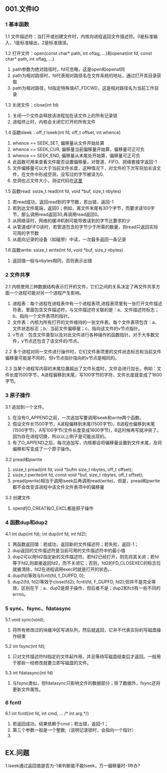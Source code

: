 ## **001.文件IO**

### **1 基本函数**

1.1 文件描述符：当打开或创建文件时，内核向进程返回文件描述符。0是标准输入，1是标准输出，2是标准错误。  

1.2 打开文件：open(const char* path, int oflag, ...)和openat(int fd, const char* path, int oflag, ...)
  1. path参数为绝对路径时，fd可忽略，这是open和openat同   
  2. path为相对路径时，fd代表相对路径名在文件系统的地址，通过打开其目录获取    
  3. path为相对路径，fd指定特殊值AT_FDCWD，这是相对路径名为当前工作目录    

1.3 关闭文件：close(int fd)
  1. 关闭一个文件会释放该进程加在该文件上的所有记录锁    
  2. 进程终止时，内核会关闭它打开的所有文件

1.4 函数sleek：off_t lseek(int fd, off_t offset, int whence)
  1. whence == SEEK_SET, 偏移量从文件开始处算
  2. whence == SEEK_CUR, 偏移量当前偏移量开始算，偏移量可正可负   
  3. whence == SEEK_END, 偏移量从末尾处开始算，偏移量可正可负  
  4. 此函数可用来查看文件能否设置偏移量，对管道、FIFO、网络套接字返回-1   
  5. 文件偏移量可以大于当前文件长度，这种情况下，对文件的下次写将加长该文件，在文件中形成空洞，没写过的字节被读为0.   
  6. 空洞也占文件大小，测试代码在[这里][1]

1.5 函数read: ssize_t read(int fd, void *buf, size_t nbytes)
  1. 若read成功，返回read到的字节数，若出错，返回-1
  2. 若到达文件尾端，返回0；例如，离文件末尾有30个字节，而要求读100字节，那么调用read返回30,再调用read返回0。
  3. 从网络读时，网络的缓冲机制可能导致读到的字节比要求的少
  4. 从管道或FIFO读时，若管道包含的字节少于所需的数量，则read只返回实际可用的字节数
  5. 从面向记录的设备（如磁带）中读，一次最多返回一条记录

1.6 函数write: ssize_t write(int fd, void *buf, size_t nbytes)
  1. 返回值一般与nbytes相同，否则表示出错

### **2 文件共享**

2.1 内核使用三种数据结构表示打开的文件，它们之间的关系决定了再文件共享方面一个进程可能对另一个进程产生影响。
  1. 进程表：每个进程在进程表中有一个进程表项,进程表项里有一张打开文件描述符表，里面包含文件描述符，与文件描述符关联的是：a、文件描述符标志；b、指向一个文件表项的指针。
  2. 文件表：内核为所有打开的文件维持的一张文件表。每个文件表项包含：a、文件状态标志；b、当前文件偏移量；c、指向该文件的v节点指针。
  3. v节点：包含文件类型以及对此文件进行各种操作的函数指针。对于大多数文件，v节点还包含了该文件的i节点。

2.2 多个进程对同一文件进行操作时，它们文件表项里的文件状态标志和当前文件偏移量可能是不同的，但v节点指针指向的v节点是相同的。   

2.3 当某个进程写内容的末尾位置超出了文件长度时，文件会进行加长。例如：文件长度1500字节，A进程偏移到末尾，写100字节的字符，文件长度就变成了1600字节。   

### **3 原子操作**

3.1 追加到一个文件。  
  1. 在没有O_APPEND之前，一次追加写要调用lseek和write两个函数。
  2. 假设文件长1500字节，A进程偏移到末尾(1500字节)，B进程也偏移到末尾(1500字节)，A写100字节(文件长度变成1600字节)，B这时候再写就冲突了。因为存在进程切换，所以以上例子是可能出现的。
  3. 有了O_APPEND之后，每次追加写，内核都会将偏移量设置到文件末尾，及将偏移和写变成了一个原子操作。    

3.2 pread和pwrite    
  1. ssize_t pread(int fd, void *bufm size_t nbytes, off_t offset);
  2. ssize_t pwrite(int fd, const void *buf, size_t nbytes, off_t offset);
  3. pread(pwrite)相当于调用lseek后再调用read(write)，但是，pread和pwrite都不会改变该进程中该文件文件表项中的偏移量

3.3 创建文件
  1. open的O_CREAT和O_EXCL都是原子操作

### **4 函数dup和dup2**

4.1 int dup(int fd); int dup(int fd, int fd2);
  1. 两函数返回值：若成功，返回新的文件描述符；若失败，返回-1；
  2. dup返回的文件描述符是当前可用的文件描述符中的最小值
  3. dup2可以用fd2指定新的文件描述符。若fd2已经打开，则先将其关闭；若fd等于fd2,则直接返回fd2，而不关闭它；否则，fd2的FD_CLOSEXEC的标志位就被清除，fd2在进程调用exec时就是打开的状态。、
  4. dup(fd)等效与fcntl(fd, f_DUPFD, 0);
  5. dup2(fd, fd2)等效于close(fd2); fcntl(fd, F_DUPFD, fd2);但并不是完全等效，区别在于：a、dup2是原子操作，但后者不是；dup2和fctl有一些不同的errno。

### **5 sync、fsync、fdatasync**

5.1 void sync(void);
  1. 将所有修改过的块缓冲区写进队列，然后就返回，它并不代表实际的写磁盘操作结束    

5.2 int fsync(int fd);
  1. 只对文件描述符fd指定的文件起作用，并且等待写磁盘结束后才返回。一般用于那些一经修改就要立即写磁盘的文件。    

5.3 int fdatasync(int fd)
  1. 与fsync类似，但fdatasync只影响文件的数据部分；除了数据外，fsync还将更新文件属性。

### **6 fcntl**

6.1 int fcntl(int fd, int cmd, ... /* int arg */)
  1. 若返回成功，结果依赖于cmd；若出错，返回-1；
  2. 第三个参数一般是一个整数;（说明记录锁时，会指向一个指针）
  3. 









## **EX.问题**
1.lseek通过返回值是否为-1来判断能不能lseek，万一偏移量时-1咋办?





[1]: ./../code/001.文件IO/1.sleekTest.cpp